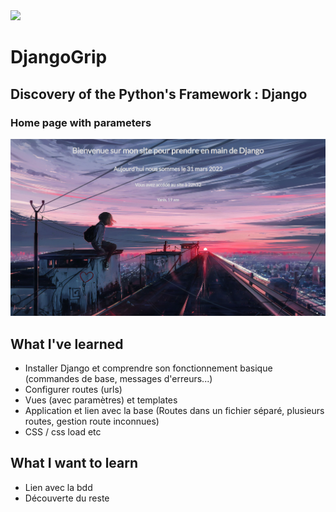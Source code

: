 <img src='https://img.shields.io/badge/Python-Django-green'>

# DjangoGrip

## Discovery of the Python's Framework : Django

### Home page with parameters

<img   src="readme_img.png">
 
## What I've learned

- Installer Django et comprendre son fonctionnement basique (commandes de base, messages d'erreurs...)
- Configurer routes (urls)
- Vues (avec paramètres) et templates
- Application et lien avec la base (Routes dans un fichier séparé, plusieurs routes, gestion route inconnues)
- CSS / css load etc

## What I want to learn

- Lien avec la bdd
- Découverte du reste
